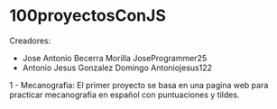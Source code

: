 ﻿# 100proyectosConJS

 Creadores: 
 - Jose Antonio Becerra Morilla JoseProgrammer25
 - Antonio Jesus Gonzalez Domingo Antoniojesus122
 

1 - Mecanografia: El primer proyecto se basa en una pagina web para practicar mecanografia en español con puntuaciones y tildes.
